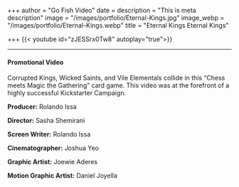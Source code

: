 +++
author = "Go Fish Video"
date =
description = "This is meta description"
image = "/images/portfolio/Eternal-Kings.jpg"
image_webp = "/images/portfolio/Eternal-Kings.webp"
title = "Eternal Kings Eternal Kings"

+++
{{< youtube id="zJESSrx0Tw8" autoplay="true">}}

***

#### Promotional Video

Corrupted Kings, Wicked Saints, and Vile Elementals collide in this “Chess meets Magic the Gathering” card game. This video was at the forefront of a highly successful Kickstarter Campaign.

**Producer:** Rolando Issa

**Director:** Sasha Shemirani

**Screen Writer:** Rolando Issa

**Cinematographer:** Joshua Yeo

**Graphic Artist:** Joewie Aderes

**Motion Graphic Artist:** Daniel Joyella
